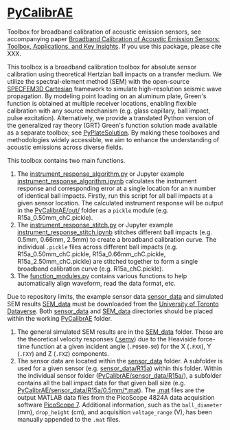 # [PyCalibrAE](https://github.com/Grasselli-Geomechanics-Group/PyCalibrAE.git)

Toolbox for broadband calibration of acoustic emission sensors, see accompanying paper [Broadband Calibration of Acoustic Emission Sensors: Toolbox, Applications, and Key Insights](). 
If you use this package, please cite XXX.

This toolbox is a broadband calibration toolbox for absolute sensor calibration using theoretical Hertzian ball impacts on a transfer medium.
We utilize the spectral-element method (SEM) with the open-source [SPECFEM3D Cartesian](https://github.com/SPECFEM/specfem3d) framework to simulate high-resolution seismic wave propagation. 
By modeling point loading on an aluminum plate, Green's function is obtained at multiple receiver locations, enabling flexible calibration with any source mechanism (e.g. glass capillary, ball impact, pulse excitation).
Alternatively, we provide a translated Python version of the generalized ray theory (GRT) Green's function solution made available as a separate toolbox; see [PyPlateSolution](https://github.com/Grasselli-Geomechanics-Group/PyPlateSolution.git).
By making these toolboxes and methodologies widely accessible, we aim to enhance the understanding of acoustic emissions across diverse fields.

This toolbox contains two main functions. 
1. The [instrument_response_algorithm.py](instrument_response_algorithm.py) or Jupyter example [instrument_response_algorithm.ipynb](instrument_response_algorithm.ipynb) calculates the instrument response and
corresponding error at a single location for an `N` number of identical ball impacts. 
Firstly, run this script for all ball impacts at a given sensor location. 
The calculated instrument response will be output in the [PyCalibrAE/out/](out/) folder as a `pickle` module
(e.g. R15a_0.50mm_chC.pickle).
2. The [instrument_response_stitch.py](instrument_response_stitch.py) or Jupyter example [instrument_response_stitch.ipynb]() stitches different ball impacts (e.g. 0.5mm, 0.66mm, 2.5mm)
to create a broadband calibration curve. The individual `.pickle` files across different ball impacts (e.g. R15a_0.50mm_chC.pickle, R15a_0.66mm_chC.pickle, R15a_2.50mm_chC.pickle)
are stitched together to form a single broadband calibration curve (e.g. R15a_chC.pickle).
3. The [function_modules.py](function_modules.py) contains various functions to help automatically align waveform, read the data format, etc.

Due to repository limits, the example sensor data [sensor_data](https://doi.org/10.5683/SP3/71FAOR) and simulated SEM results [SEM_data](https://doi.org/10.5683/SP3/II56AM) must be downloaded from the [University of Toronto Dataverse](https://borealisdata.ca/dataverse/PyCalibrAE).
Both [sensor_data](https://doi.org/10.5683/SP3/71FAOR) and [SEM_data](https://doi.org/10.5683/SP3/II56AM) directories should be placed within the working [PyCalibrAE](./) folder. 
1. The general simulated SEM results are in the [SEM_data](SEM_data/) folder. These are the theoretical velocity responses ([.semv](SEM_data/REC.POS90.FXZ.semv)) due to the Heaviside force-time function at
a given incident angle (`.POS00-90`) for the X (`.FXX`), Y (`.FXY`) and Z (`.FXZ`) components.
2. The sensor data are located within the [sensor_data](sensor_data/) folder. A subfolder is used for a given sensor (e.g. [sensor_data/R15a](sensor_data/R15a/)) within this folder.
Within the individual sensor folder ([PyCalibrAE/sensor_data/R15a/](sensor_data/R15a/)), a subfolder contains all the ball impact data for that given ball size 
(e.g. [PyCalibrAE/sensor_data/R15a/0.5mm/*.mat](sensor_data/R15a/0.5mm)). The [.mat](sensor_data/R15a/0.5mm/chH-0001.mat) files are the output MATLAB data files from the PicoScope 4824A data acquisition software [PicoScope 7](https://www.picotech.com/products/picoscope-7-software).
Additional information, such as the `ball_diameter` (mm), `drop_height` (cm), and acquisition `voltage_range` (V), has been manually appended to the `.mat` files.